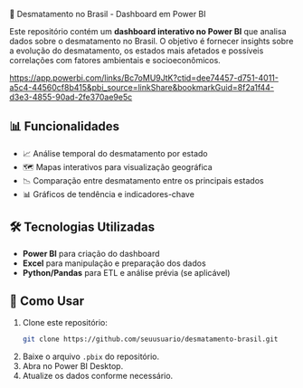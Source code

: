 🌿 Desmatamento no Brasil - Dashboard em Power BI

Este repositório contém um **dashboard interativo no Power BI** que analisa dados sobre o desmatamento no Brasil. O objetivo é fornecer insights sobre a evolução do desmatamento, os estados mais afetados e possíveis correlações com fatores ambientais e socioeconômicos.

https://app.powerbi.com/links/Bc7oMU9JtK?ctid=dee74457-d751-4011-a5c4-44560cf8b415&pbi_source=linkShare&bookmarkGuid=8f2a1f44-d3e3-4855-90ad-2fe370ae9e5c

## 📊 Funcionalidades
- 📈 Análise temporal do desmatamento por estado
- 🗺️ Mapas interativos para visualização geográfica
- 📉 Comparação entre desmatamento entre os principais estados
- 📊 Gráficos de tendência e indicadores-chave


## 🛠️ Tecnologias Utilizadas
- **Power BI** para criação do dashboard
- **Excel** para manipulação e preparação dos dados
- **Python/Pandas** para ETL e análise prévia (se aplicável)

## 📌 Como Usar
1. Clone este repositório:
   ```sh
   git clone https://github.com/seuusuario/desmatamento-brasil.git
   ```
2. Baixe o arquivo `.pbix` do repositório.
3. Abra no Power BI Desktop.
4. Atualize os dados conforme necessário.
